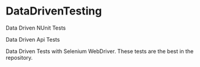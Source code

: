 # DataDrivenTesting

Data Driven NUnit Tests

Data Driven Api Tests

Data Driven Tests with Selenium WebDriver. These tests are the best in the repository.
